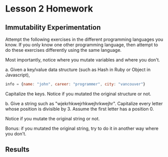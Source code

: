 # Lesson 2 Homework

## Immutability Experimentation

Attempt the following exercises in the different programming languages you know. If you only know one other programming language, then attempt to do these exercises differently using the same language.

Most importantly, notice where you mutate variables and where you don't.

a. Given a key/value data structure (such as Hash in Ruby or Object in Javascript),

```js
info = {name: "john", career: "programmer", city: "vancouver"}
```

Capitalize the keys. Notice if you mutated the original structure or not.

b. Give a string such as "wjekrhkwejrhkwejhrkwejhr". Capitalize every letter whose position is divisible by 3. Assume the first letter has a position 0.

Notice if you mutate the original string or not.

Bonus: if you mutated the original string, try to do it in another way where you don't.

## Results
